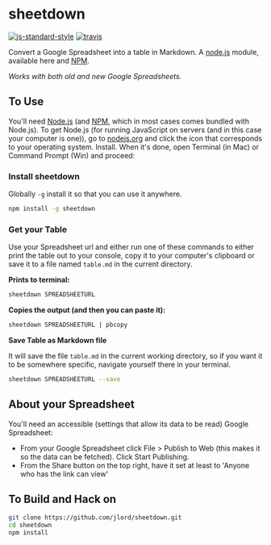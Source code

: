 # sheetdown

[![js-standard-style](https://img.shields.io/badge/code%20style-standard-brightgreen.svg?style=flat)](https://github.com/feross/standard)
[![travis](https://travis-ci.org/jlord/sheetdown.svg)](https://travis-ci.org/jlord/sheetdown)

Convert a Google Spreadsheet into a table in Markdown. A [node.js](http://www.nodejs.org) module, available here and [NPM](http://www.npmjs.org/sheetdown).

_Works with both old and new Google Spreadsheets._

## To Use

You'll need [Node.js](http://www.nodejs.org) (and [NPM](http://www.npmjs.org/sheetdown), which in most cases comes bundled with Node.js). To get Node.js (for running JavaScript on servers (and in this case your computer is one)), go to [nodejs.org](http://www.nodejs.org) and click the icon that corresponds to your operating system. Install. When it's done, open Terminal (in Mac) or Command Prompt (Win) and proceed:

### Install sheetdown

Globally `-g` install it so that you can use it anywhere.

```bash
npm install -g sheetdown
```

### Get your Table

Use your Spreadsheet url and either run one of these commands to either print the table out to your console, copy it to your computer's clipboard or save it to a file named `table.md` in the current directory.

**Prints to terminal:**

```bash
sheetdown SPREADSHEETURL
```

**Copies the output (and then you can paste it):**

```bash
sheetdown SPREADSHEETURL | pbcopy
```

**Save Table as Markdown file**

It will save the file `table.md` in the current working directory, so if you want it to be somewhere specific, navigate yourself there in your terminal.

```bash
sheetdown SPREADSHEETURL --save
```

## About your Spreadsheet

You'll need an accessible (settings that allow its data to be read) Google Spreadsheet:

- From your Google Spreadsheet click File > Publish to Web (this makes it so the data can be fetched). Click Start Publishing.
- From the Share button on the top right, have it set at least to 'Anyone who has the link can view'

## To Build and Hack on

```bash
git clone https://github.com/jlord/sheetdown.git
cd sheetdown
npm install
```
